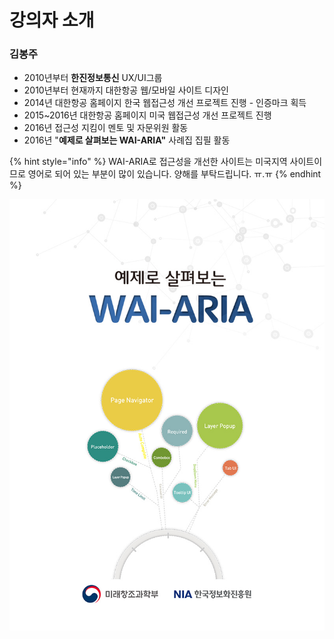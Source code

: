 # 강의자 소개

### 김봉주

* 2010년부터 **한진정보통신** UX/UI그룹 
* 2010년부터 현재까지 대한항공 웹/모바일 사이트 디자인 
* 2014년 대한항공 홈페이지 한국 웹접근성 개선 프로젝트 진행 - 인증마크 획득
* 2015~2016년 대한항공 홈페이지 미국 웹접근성 개선 프로젝트 진행 
* 2016년 접근성 지킴이 멘토 및 자문위원 활동
* 2016년 "**예제로 살펴보는 WAI-ARIA"** 사례집 집필 활동

{% hint style="info" %}
WAI-ARIA로 접근성을 개선한 사이트는 미국지역 사이트이므로 영어로 되어 있는 부분이 많이 있습니다. 양해를 부탁드립니다. ㅠ.ㅠ
{% endhint %}

![](.gitbook/assets/image%20%286%29.png)


